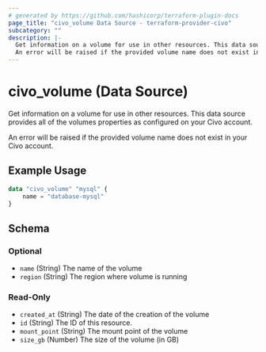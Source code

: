 ```yaml
---
# generated by https://github.com/hashicorp/terraform-plugin-docs
page_title: "civo_volume Data Source - terraform-provider-civo"
subcategory: ""
description: |-
  Get information on a volume for use in other resources. This data source provides all of the volumes properties as configured on your Civo account.
  An error will be raised if the provided volume name does not exist in your Civo account.
---
```


# civo_volume (Data Source)

Get information on a volume for use in other resources. This data source provides all of the volumes properties as configured on your Civo account.

An error will be raised if the provided volume name does not exist in your Civo account.

## Example Usage

```terraform
data "civo_volume" "mysql" {
    name = "database-mysql"
}
```

<!-- schema generated by tfplugindocs -->
## Schema

### Optional

- `name` (String) The name of the volume
- `region` (String) The region where volume is running

### Read-Only

- `created_at` (String) The date of the creation of the volume
- `id` (String) The ID of this resource.
- `mount_point` (String) The mount point of the volume
- `size_gb` (Number) The size of the volume (in GB)


